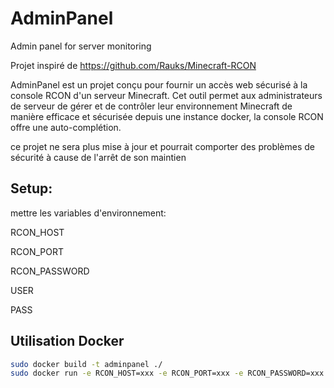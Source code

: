 # AdminPanel
Admin panel for server monitoring

Projet inspiré de https://github.com/Rauks/Minecraft-RCON

AdminPanel est un projet conçu pour fournir un accès web sécurisé à la console RCON d'un serveur Minecraft. Cet outil permet aux administrateurs de serveur de gérer et de contrôler leur environnement Minecraft de manière efficace et sécurisée depuis une instance docker, la console RCON offre une auto-complétion.

ce projet ne sera plus mise à jour et pourrait comporter des problèmes de sécurité à cause de l'arrêt de son maintien

## Setup:

mettre les variables d'environnement:

  RCON_HOST
  
  RCON_PORT
  
  RCON_PASSWORD
  
  USER
  
  PASS
  
## Utilisation Docker

```bash
sudo docker build -t adminpanel ./
sudo docker run -e RCON_HOST=xxx -e RCON_PORT=xxx -e RCON_PASSWORD=xxx -e USER=admin -e PASS=admin123 adminpanel
```
